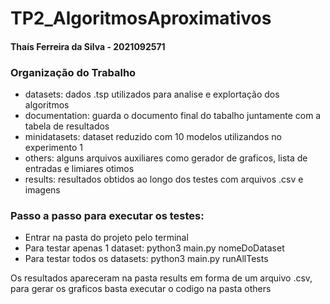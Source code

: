 # TP2_AlgoritmosAproximativos

#### Thaís Ferreira da Silva - 2021092571

### Organização do Trabalho

- datasets: dados .tsp utilizados para analise e explortação dos algoritmos
- documentation: guarda o documento final do tabalho juntamente com a tabela de resultados
- minidatasets: dataset reduzido com 10 modelos utilizandos no experimento 1
- others: alguns arquivos auxiliares como gerador de graficos, lista de entradas e limiares otimos
- results: resultados obtidos ao longo dos testes com arquivos .csv e imagens

### Passo a passo para executar os testes:
- Entrar na pasta do projeto pelo terminal
- Para testar apenas 1 dataset: python3 main.py nomeDoDataset
- Para testar todos os datasets: python3 main.py runAllTests

Os resultados apareceram na pasta results em forma de um arquivo .csv, para gerar os graficos basta executar o codigo na pasta others

